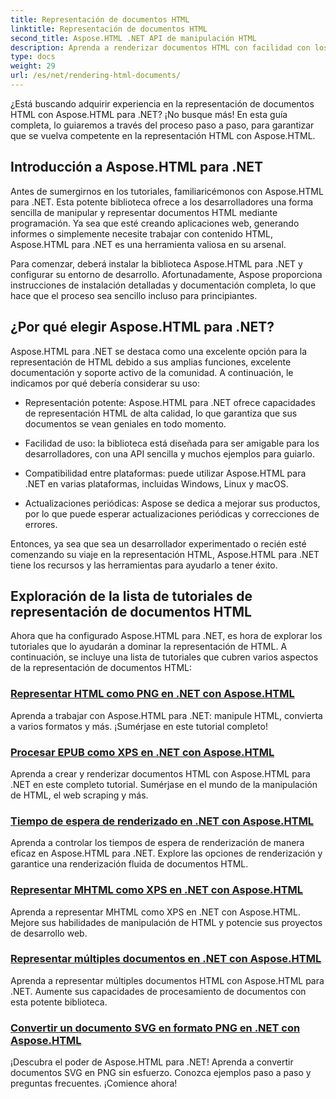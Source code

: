 ```yaml
---
title: Representación de documentos HTML
linktitle: Representación de documentos HTML
second_title: Aspose.HTML .NET API de manipulación HTML
description: Aprenda a renderizar documentos HTML con facilidad con los tutoriales de Aspose.HTML para .NET. Explore una lista completa de tutoriales para dominar la renderización HTML.
type: docs
weight: 29
url: /es/net/rendering-html-documents/
---
```


¿Está buscando adquirir experiencia en la representación de documentos HTML con Aspose.HTML para .NET? ¡No busque más! En esta guía completa, lo guiaremos a través del proceso paso a paso, para garantizar que se vuelva competente en la representación HTML con Aspose.HTML.

## Introducción a Aspose.HTML para .NET

Antes de sumergirnos en los tutoriales, familiaricémonos con Aspose.HTML para .NET. Esta potente biblioteca ofrece a los desarrolladores una forma sencilla de manipular y representar documentos HTML mediante programación. Ya sea que esté creando aplicaciones web, generando informes o simplemente necesite trabajar con contenido HTML, Aspose.HTML para .NET es una herramienta valiosa en su arsenal.

Para comenzar, deberá instalar la biblioteca Aspose.HTML para .NET y configurar su entorno de desarrollo. Afortunadamente, Aspose proporciona instrucciones de instalación detalladas y documentación completa, lo que hace que el proceso sea sencillo incluso para principiantes.

## ¿Por qué elegir Aspose.HTML para .NET?

Aspose.HTML para .NET se destaca como una excelente opción para la representación de HTML debido a sus amplias funciones, excelente documentación y soporte activo de la comunidad. A continuación, le indicamos por qué debería considerar su uso:

- Representación potente: Aspose.HTML para .NET ofrece capacidades de representación HTML de alta calidad, lo que garantiza que sus documentos se vean geniales en todo momento.

- Facilidad de uso: la biblioteca está diseñada para ser amigable para los desarrolladores, con una API sencilla y muchos ejemplos para guiarlo.

- Compatibilidad entre plataformas: puede utilizar Aspose.HTML para .NET en varias plataformas, incluidas Windows, Linux y macOS.

- Actualizaciones periódicas: Aspose se dedica a mejorar sus productos, por lo que puede esperar actualizaciones periódicas y correcciones de errores.

Entonces, ya sea que sea un desarrollador experimentado o recién esté comenzando su viaje en la representación HTML, Aspose.HTML para .NET tiene los recursos y las herramientas para ayudarlo a tener éxito.

## Exploración de la lista de tutoriales de representación de documentos HTML

Ahora que ha configurado Aspose.HTML para .NET, es hora de explorar los tutoriales que lo ayudarán a dominar la representación de HTML. A continuación, se incluye una lista de tutoriales que cubren varios aspectos de la representación de documentos HTML:

### [Representar HTML como PNG en .NET con Aspose.HTML](./render-html-as-png/)
Aprenda a trabajar con Aspose.HTML para .NET: manipule HTML, convierta a varios formatos y más. ¡Sumérjase en este tutorial completo!
### [Procesar EPUB como XPS en .NET con Aspose.HTML](./render-epub-as-xps/)
Aprenda a crear y renderizar documentos HTML con Aspose.HTML para .NET en este completo tutorial. Sumérjase en el mundo de la manipulación de HTML, el web scraping y más.
### [Tiempo de espera de renderizado en .NET con Aspose.HTML](./rendering-timeout/)
Aprenda a controlar los tiempos de espera de renderización de manera eficaz en Aspose.HTML para .NET. Explore las opciones de renderización y garantice una renderización fluida de documentos HTML.
### [Representar MHTML como XPS en .NET con Aspose.HTML](./render-mhtml-as-xps/)
 Aprenda a representar MHTML como XPS en .NET con Aspose.HTML. Mejore sus habilidades de manipulación de HTML y potencie sus proyectos de desarrollo web.
### [Representar múltiples documentos en .NET con Aspose.HTML](./render-multiple-documents/)
Aprenda a representar múltiples documentos HTML con Aspose.HTML para .NET. Aumente sus capacidades de procesamiento de documentos con esta potente biblioteca.
### [Convertir un documento SVG en formato PNG en .NET con Aspose.HTML](./render-svg-doc-as-png/)
¡Descubra el poder de Aspose.HTML para .NET! Aprenda a convertir documentos SVG en PNG sin esfuerzo. Conozca ejemplos paso a paso y preguntas frecuentes. ¡Comience ahora!